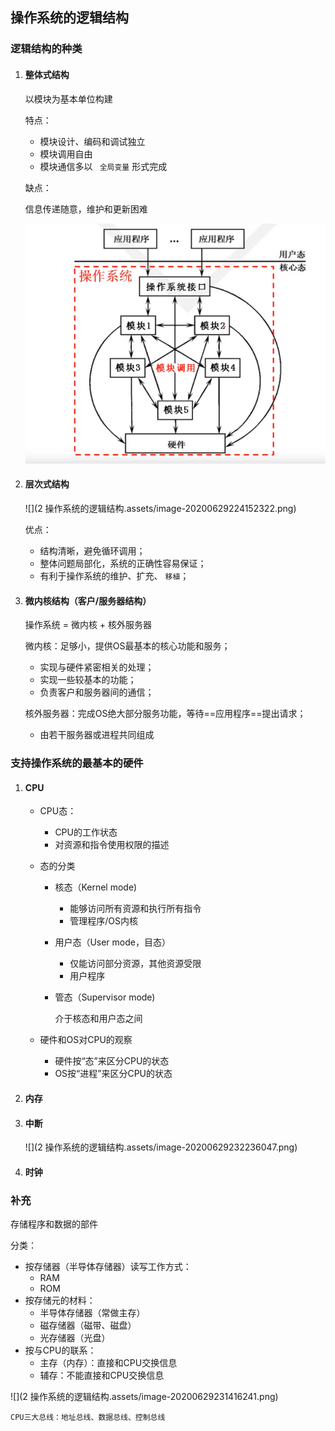 ## 操作系统的逻辑结构

### 逻辑结构的种类

1. #### 整体式结构

   以模块为基本单位构建

   特点：

   - 模块设计、编码和调试独立
   - 模块调用自由
   - 模块通信多以 ` 全局变量` 形式完成

   缺点：

   信息传递随意，维护和更新困难

   ![](2.assets/image-20200629223726806.png)

   

2. #### 层次式结构

   ![](2 操作系统的逻辑结构.assets/image-20200629224152322.png)

   优点：

   - 结构清晰，避免循环调用；
   - 整体问题局部化，系统的正确性容易保证；
   - 有利于操作系统的维护、扩充、 `移植`；

   

3. #### 微内核结构（客户/服务器结构）

   操作系统 = 微内核 + 核外服务器

   微内核：足够小，提供OS最基本的核心功能和服务；

   - 实现与硬件紧密相关的处理；
   - 实现一些较基本的功能；
   - 负责客户和服务器间的通信；

   核外服务器：完成OS绝大部分服务功能，等待==应用程序==提出请求；

   - 由若干服务器或进程共同组成

###  支持操作系统的最基本的硬件

1. #### CPU

   - CPU态：

     - CPU的工作状态
     - 对资源和指令使用权限的描述

   - 态的分类

     - 核态（Kernel mode)

       - 能够访问所有资源和执行所有指令
       - 管理程序/OS内核

     - 用户态（User mode，目态）

       - 仅能访问部分资源，其他资源受限
       - 用户程序

     - 管态（Supervisor mode)

       介于核态和用户态之间

   - 硬件和OS对CPU的观察

     - 硬件按“态”来区分CPU的状态
     - OS按“进程”来区分CPU的状态

2. #### 内存

3. #### 中断

   ![](2 操作系统的逻辑结构.assets/image-20200629232236047.png)

4. #### 时钟

### 补充

存储程序和数据的部件

分类：

- 按存储器（半导体存储器）读写工作方式：
  - RAM
  - ROM
- 按存储元的材料：
  - 半导体存储器（常做主存）
  - 磁存储器（磁带、磁盘）
  - 光存储器（光盘）
- 按与CPU的联系：
  - 主存（内存）：直接和CPU交换信息
  - 辅存：不能直接和CPU交换信息

![](2 操作系统的逻辑结构.assets/image-20200629231416241.png)

`CPU三大总线：地址总线、数据总线、控制总线`
